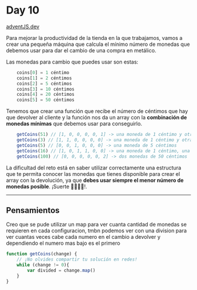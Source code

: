 
# Day 10

[adventJS.dev](https://adventjs.dev/challenges/10)

Para mejorar la productividad de la tienda en la que trabajamos,
vamos a crear una pequeña máquina que calcula el mínimo número de monedas que debemos usar
para dar el cambio de una compra en metálico.

Las monedas para cambio que puedes usar son estas:

```javascript
    coins[0] = 1 céntimo
    coins[1] = 2 céntimos
    coins[2] = 5 céntimos
    coins[3] = 10 céntimos
    coins[4] = 20 céntimos
    coins[5] = 50 céntimos
```

Tenemos que crear una función que recibe el número de céntimos que hay que devolver al cliente
y la función nos da un array con la **combinación de monedas mínimas** que debemos usar para
conseguirlo.

``` javascript
    getCoins(51) // [1, 0, 0, 0, 0, 1] -> una moneda de 1 céntimo y otra de 50 céntimos
    getCoins(3) // [1, 1, 0, 0, 0, 0] -> una moneda de 1 céntimo y otra de 2
    getCoins(5) // [0, 0, 1, 0, 0, 0] -> una moneda de 5 céntimos
    getCoins(16) // [1, 0, 1, 1, 0, 0] -> una moneda de 1 céntimo, una de 5 y una de 10
    getCoins(100) // [0, 0, 0, 0, 0, 2] -> dos monedas de 50 céntimos
```

La dificultad del reto está en saber utilizar correctamente una estructura que te permita conocer
las monedas que tienes disponible para crear el array con la devolución,
ya que **debes usar siempre el menor número de monedas posible**. ¡Suerte 👩‍💻👨‍💻!.

----------------------------------------

## Pensamientos
Creo que se pude utilizar un map para ver cuanta cantidad de monedas se requieren en cada configuracion, tmbn podemos ver con una division para ver cuantas veces cabe cada numero en el cambio a devolver y dependiendo el numero mas bajo es el primero

```javascript
function getCoins(change) {
    // ¡No olvides compartir tu solución en redes!
    while (change != 0){
        var divided = change.map()
    }
} 
```
